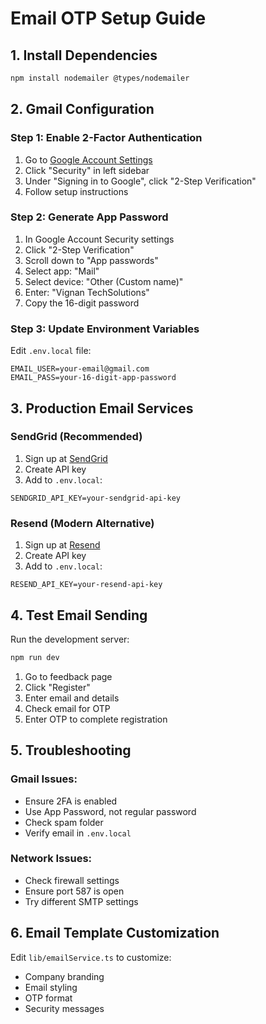 # Email OTP Setup Guide

## 1. Install Dependencies

```bash
npm install nodemailer @types/nodemailer
```

## 2. Gmail Configuration

### Step 1: Enable 2-Factor Authentication
1. Go to [Google Account Settings](https://myaccount.google.com/)
2. Click "Security" in left sidebar
3. Under "Signing in to Google", click "2-Step Verification"
4. Follow setup instructions

### Step 2: Generate App Password
1. In Google Account Security settings
2. Click "2-Step Verification"
3. Scroll down to "App passwords"
4. Select app: "Mail"
5. Select device: "Other (Custom name)"
6. Enter: "Vignan TechSolutions"
7. Copy the 16-digit password

### Step 3: Update Environment Variables
Edit `.env.local` file:
```env
EMAIL_USER=your-email@gmail.com
EMAIL_PASS=your-16-digit-app-password
```

## 3. Production Email Services

### SendGrid (Recommended)
1. Sign up at [SendGrid](https://sendgrid.com/)
2. Create API key
3. Add to `.env.local`:
```env
SENDGRID_API_KEY=your-sendgrid-api-key
```

### Resend (Modern Alternative)
1. Sign up at [Resend](https://resend.com/)
2. Create API key
3. Add to `.env.local`:
```env
RESEND_API_KEY=your-resend-api-key
```

## 4. Test Email Sending

Run the development server:
```bash
npm run dev
```

1. Go to feedback page
2. Click "Register"
3. Enter email and details
4. Check email for OTP
5. Enter OTP to complete registration

## 5. Troubleshooting

### Gmail Issues:
- Ensure 2FA is enabled
- Use App Password, not regular password
- Check spam folder
- Verify email in `.env.local`

### Network Issues:
- Check firewall settings
- Ensure port 587 is open
- Try different SMTP settings

## 6. Email Template Customization

Edit `lib/emailService.ts` to customize:
- Company branding
- Email styling
- OTP format
- Security messages